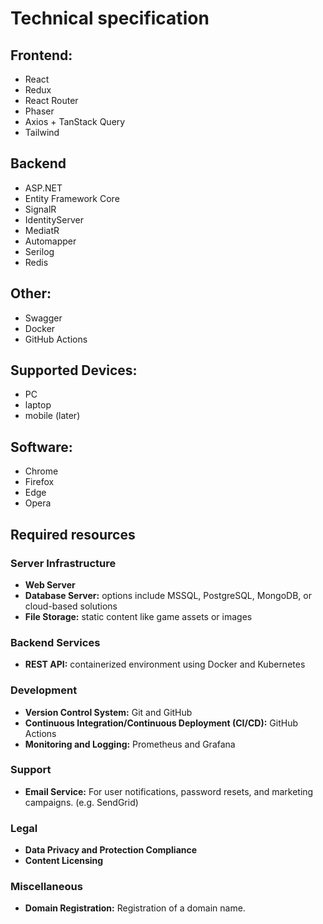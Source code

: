 # Technical specification

## Frontend:
- React
- Redux
- React Router
- Phaser
- Axios + TanStack Query
- Tailwind

## Backend
- ASP.NET
- Entity Framework Core
- SignalR
- IdentityServer
- MediatR
- Automapper
- Serilog
- Redis

## Other:
- Swagger
- Docker
- GitHub Actions

## Supported Devices:
- PC
- laptop
- mobile (later)

## Software:
- Chrome
- Firefox
- Edge
- Opera

## Required resources

### Server Infrastructure

- **Web Server**
- **Database Server:** options include MSSQL, PostgreSQL, MongoDB, or cloud-based solutions
- **File Storage:** static content like game assets or images

### Backend Services

- **REST API:** containerized environment using Docker and Kubernetes

### Development

- **Version Control System:** Git and GitHub
- **Continuous Integration/Continuous Deployment (CI/CD):** GitHub Actions
- **Monitoring and Logging:** Prometheus and Grafana

### Support

- **Email Service:** For user notifications, password resets, and marketing campaigns. (e.g. SendGrid)

### Legal

- **Data Privacy and Protection Compliance**
- **Content Licensing**

### Miscellaneous

- **Domain Registration:** Registration of a domain name.



